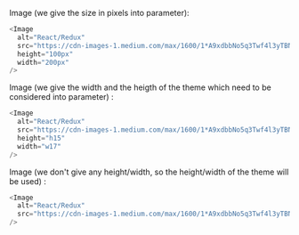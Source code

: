 Image (we give the size in pixels into parameter):

```js
<Image
  alt="React/Redux"
  src="https://cdn-images-1.medium.com/max/1600/1*A9xdbbNo5q3Twf4l3yTBNA.png"
  height="100px"
  width="200px"
/>
```

Image (we give the width and the heigth of the theme which need to be considered into parameter) :

```js
<Image
  alt="React/Redux"
  src="https://cdn-images-1.medium.com/max/1600/1*A9xdbbNo5q3Twf4l3yTBNA.png"
  height="h15"
  width="w17"
/>
```

Image (we don't give any height/width, so the height/width of the theme will be used) :

```js
<Image
  alt="React/Redux"
  src="https://cdn-images-1.medium.com/max/1600/1*A9xdbbNo5q3Twf4l3yTBNA.png"
/>
```
